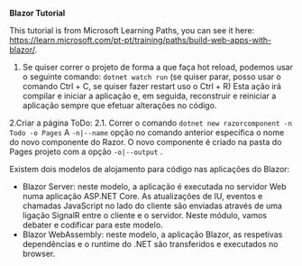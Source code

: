 **Blazor Tutorial**

This tutorial is from Microsoft Learning Paths, you can see it here: <https://learn.microsoft.com/pt-pt/training/paths/build-web-apps-with-blazor/>.

1. Se quiser correr o projeto de forma a que faça hot reload, podemos usar o seguinte comando:
   `dotnet watch run` (se quiser parar, posso usar o comando Ctrl + C, se quiser fazer restart uso o Ctrl + R)
   Esta ação irá compilar e iniciar a aplicação e, em seguida, reconstruir e reiniciar a aplicação sempre que efetuar alterações no código.

2.Criar a página ToDo:
2.1. Correr o comando `dotnet new razorcomponent -n Todo -o Pages`
A `-n|--name` opção no comando anterior especifica o nome do novo componente do Razor. O novo componente é criado na pasta do Pages projeto com a opção `-o|--output` .


Existem dois modelos de alojamento para código nas aplicações do Blazor:

- Blazor Server: neste modelo, a aplicação é executada no servidor Web numa aplicação ASP.NET Core. As atualizações de IU, eventos e chamadas JavaScript no lado do cliente são enviadas através de uma ligação SignalR entre o cliente e o servidor. Neste módulo, vamos debater e codificar para este modelo.
- Blazor WebAssembly: neste modelo, a aplicação Blazor, as respetivas dependências e o runtime do .NET são transferidos e executados no browser.

